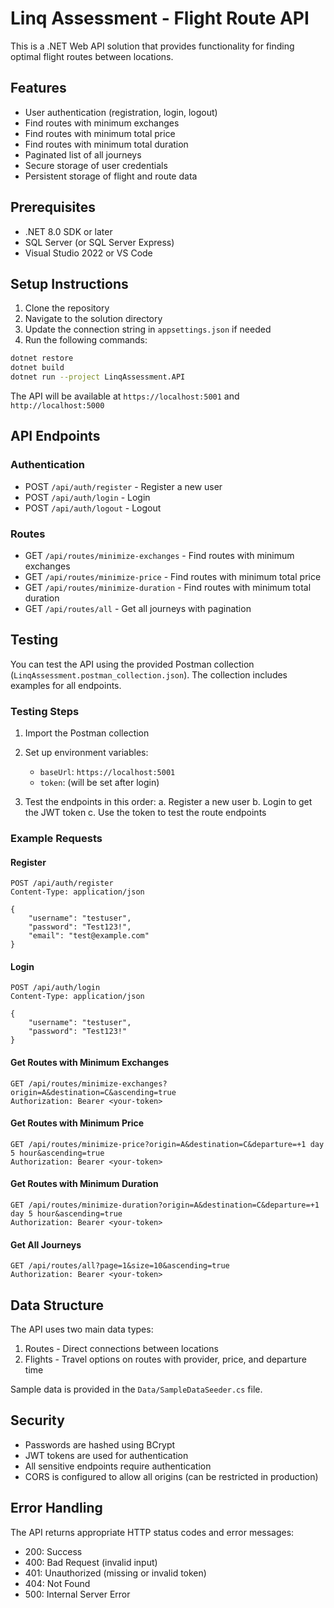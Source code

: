 # Linq Assessment - Flight Route API

This is a .NET Web API solution that provides functionality for finding optimal flight routes between locations.

## Features

- User authentication (registration, login, logout)
- Find routes with minimum exchanges
- Find routes with minimum total price
- Find routes with minimum total duration
- Paginated list of all journeys
- Secure storage of user credentials
- Persistent storage of flight and route data

## Prerequisites

- .NET 8.0 SDK or later
- SQL Server (or SQL Server Express)
- Visual Studio 2022 or VS Code

## Setup Instructions

1. Clone the repository
2. Navigate to the solution directory
3. Update the connection string in `appsettings.json` if needed
4. Run the following commands:

```bash
dotnet restore
dotnet build
dotnet run --project LinqAssessment.API
```

The API will be available at `https://localhost:5001` and `http://localhost:5000`

## API Endpoints

### Authentication
- POST `/api/auth/register` - Register a new user
- POST `/api/auth/login` - Login
- POST `/api/auth/logout` - Logout

### Routes
- GET `/api/routes/minimize-exchanges` - Find routes with minimum exchanges
- GET `/api/routes/minimize-price` - Find routes with minimum total price
- GET `/api/routes/minimize-duration` - Find routes with minimum total duration
- GET `/api/routes/all` - Get all journeys with pagination

## Testing

You can test the API using the provided Postman collection (`LinqAssessment.postman_collection.json`). The collection includes examples for all endpoints.

### Testing Steps

1. Import the Postman collection
2. Set up environment variables:
   - `baseUrl`: `https://localhost:5001`
   - `token`: (will be set after login)

3. Test the endpoints in this order:
   a. Register a new user
   b. Login to get the JWT token
   c. Use the token to test the route endpoints

### Example Requests

#### Register
```http
POST /api/auth/register
Content-Type: application/json

{
    "username": "testuser",
    "password": "Test123!",
    "email": "test@example.com"
}
```

#### Login
```http
POST /api/auth/login
Content-Type: application/json

{
    "username": "testuser",
    "password": "Test123!"
}
```

#### Get Routes with Minimum Exchanges
```http
GET /api/routes/minimize-exchanges?origin=A&destination=C&ascending=true
Authorization: Bearer <your-token>
```

#### Get Routes with Minimum Price
```http
GET /api/routes/minimize-price?origin=A&destination=C&departure=+1 day 5 hour&ascending=true
Authorization: Bearer <your-token>
```

#### Get Routes with Minimum Duration
```http
GET /api/routes/minimize-duration?origin=A&destination=C&departure=+1 day 5 hour&ascending=true
Authorization: Bearer <your-token>
```

#### Get All Journeys
```http
GET /api/routes/all?page=1&size=10&ascending=true
Authorization: Bearer <your-token>
```

## Data Structure

The API uses two main data types:

1. Routes - Direct connections between locations
2. Flights - Travel options on routes with provider, price, and departure time

Sample data is provided in the `Data/SampleDataSeeder.cs` file.

## Security

- Passwords are hashed using BCrypt
- JWT tokens are used for authentication
- All sensitive endpoints require authentication
- CORS is configured to allow all origins (can be restricted in production)

## Error Handling

The API returns appropriate HTTP status codes and error messages:
- 200: Success
- 400: Bad Request (invalid input)
- 401: Unauthorized (missing or invalid token)
- 404: Not Found
- 500: Internal Server Error 
